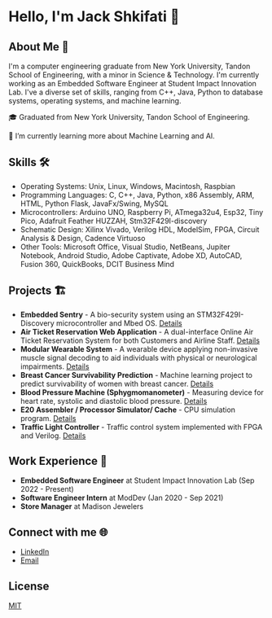 # Hello, I'm Jack Shkifati 👋

## About Me 🚀

I'm a computer engineering graduate from New York University, Tandon School of Engineering, with a minor in Science & Technology. I'm currently working as an Embedded Software Engineer at Student Impact Innovation Lab. I've a diverse set of skills, ranging from C++, Java, Python to database systems, operating systems, and machine learning.

🎓 Graduated from New York University, Tandon School of Engineering.

🌱 I’m currently learning more about Machine Learning and AI.

## Skills 🛠

- Operating Systems: Unix, Linux, Windows, Macintosh, Raspbian
- Programming Languages: C, C++, Java, Python, x86 Assembly, ARM, HTML, Python Flask, JavaFx/Swing, MySQL
- Microcontrollers: Arduino UNO, Raspberry Pi, ATmega32u4, Esp32, Tiny Pico, Adafruit Feather HUZZAH, Stm32F429I-discovery
- Schematic Design: Xilinx Vivado, Verilog HDL, ModelSim, FPGA, Circuit Analysis & Design, Cadence Virtuoso
- Other Tools: Microsoft Office, Visual Studio, NetBeans, Jupiter Notebook, Android Studio, Adobe Captivate, Adobe XD, AutoCAD, Fusion 360, QuickBooks, DCIT Business Mind

## Projects 🏗

- **Embedded Sentry** - A bio-security system using an STM32F429I-Discovery microcontroller and Mbed OS. [Details](your-github-url)
- **Air Ticket Reservation Web Application** - A dual-interface Online Air Ticket Reservation System for both Customers and Airline Staff. [Details](your-github-url)
- **Modular Wearable System** - A wearable device applying non-invasive muscle signal decoding to aid individuals with physical or neurological impairments. [Details](your-github-url)
- **Breast Cancer Survivability Prediction** - Machine learning project to predict survivability of women with breast cancer. [Details](your-github-url)
- **Blood Pressure Machine (Sphygmomanometer)** - Measuring device for heart rate, systolic and diastolic blood pressure. [Details](your-github-url)
- **E20 Assembler / Processor Simulator/ Cache** - CPU simulation program. [Details](your-github-url)
- **Traffic Light Controller** - Traffic control system implemented with FPGA and Verilog. [Details](your-github-url)

## Work Experience 💼

- **Embedded Software Engineer** at Student Impact Innovation Lab (Sep 2022 - Present)
- **Software Engineer Intern** at ModDev (Jan 2020 - Sep 2021)
- **Store Manager** at Madison Jewelers

## Connect with me 🌐

- [LinkedIn](your-linkedin-url)
- [Email](mailto:Ys5063@nyu.edu)

## License

[MIT](./LICENSE)


